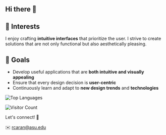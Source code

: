 ## Hi there 👋

## 🎨 Interests

I enjoy crafting **intuitive interfaces** that prioritize the user. I strive to create solutions that are not only functional but also aesthetically pleasing. 

## 🌟 Goals

-  Develop useful applications that are **both intuitive and visually appealing**
-  Ensure that every design decision is **user-centric**
-  Continuously learn and adapt to **new design trends** and **technologies**

  ![Top Languages](https://github-readme-stats.vercel.app/api/top-langs/?username=rcaredu&layout=compact)

  ![Visitor Count](https://komarev.com/ghpvc/?username=rcaredu)

Let's connect! 🚀

✉️  rcaran@asu.edu
